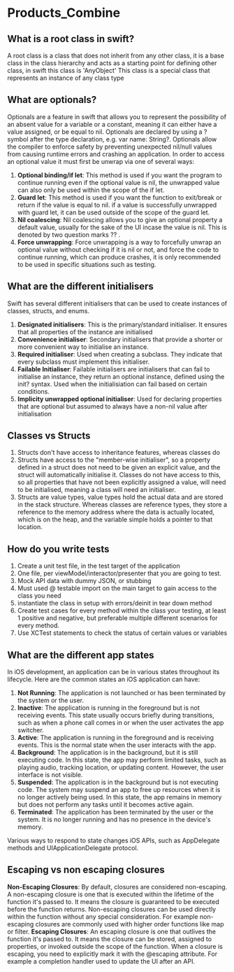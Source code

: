 # Products_Combine

## What is a root class in swift?
A root class is a class that does not inherit from any other class, it is a base class in the class hierarchy and acts as a starting point for defining other class, in swift this class is 'AnyObject'
This class is a special class that represents an instance of any class type

## What are optionals?
Optionals are a feature in swift that allows you to represent the possibility of an absent value for a variable or a constant, meaning it can either have a value assigned, or be equal to nil. Optionals are declared by using a ? symbol after the type declaration, e.g. var name: String?. Optionals allow the compiler to enforce safety by preventing unexpected nil/null values from causing runtime errors and crashing an application. In order to access an optional value it must first be unwrap via one of several ways:
1. **Optional binding/if let**: This method is used if you want the program to continue running even if the optional value is nil, the unwrapped value can also only be used within the scope of the if let.
2. **Guard let**: This method is used if you want the function to exit/break or return if the value is equal to nil. if a value is successfully unwrapped with guard let, it can be used outside of the scope of the guard let.
3. **Nil coalescing**: Nil coalescing allows you to give an optional property a default value, usually for the sake of the UI incase the value is nil. This is denoted by two question marks ?? .
4. **Force unwrapping**: Force unwrapping is a way to forcefully unwrap an optional value without checking if it is nil or not, and force the code to continue running, which can produce crashes, it is only recommended to be used in specific situations such as testing.

## What are the different initialisers
Swift has several different initialisers that can be used to create instances of classes, structs, and enums.
1. **Designated initialisers**: This is the primary/standard initialiser. It ensures that all properties of the instance are initialised
2. **Convenience initialiser**: Secondary initialisers that provide a shorter or more convenient way to initialise an instance.
3. **Required initialiser**: Used when creating a subclass. They indicate that every subclass must implement this initialiser.
4. **Failable Initialiser**: Failable initialisers are initialisers that can fail to initialise an instance, they return an optional instance, defined using the init? syntax. Used when the initialisiation can fail based on certain conditions.
5. **Implicity unwrapped optional initialiser**: Used for declaring properties that are optional but assumed to always have a non-nil value after initialisation
## Classes vs Structs
1. Structs don't have access to inheritance features, whereas classes do
2. Structs have access to the "member-wise initialiser", so a property defined in a struct does not need to be given an explicit value, and the struct will automatically initialise it. Classes do not have access to this, so all properties that have not been explicitly assigned a value, will need to be initialised, meaning a class will need an initialiser.
3. Structs are value types, value types hold the actual data and are stored in the stack structure. Whereas classes are reference types, they store a reference to the memory address where the data is actually located, which is on the heap, and the variable simple holds a pointer to that location.
## How do you write tests
1. Create a unit test file, in the test target of the application
2. One file, per viewModel/interactor/presenter that you are going to test.
3. Mock API data with dummy JSON, or stubbing
4. Must used @ testable import on the main target to gain access to the class you need
5. instantiate the class in setup with errors/deinit in tear down method
6. Create test cases for every method within the class your testing, at least 1 positive and negative, but preferable multiple different scenarios for every method.
7. Use XCTest statements to check the status of certain values or variables
## What are the different app states
In iOS development, an application can be in various states throughout its lifecycle. Here are the common states an iOS application can have:

1. **Not Running**: The application is not launched or has been terminated by the system or the user.
2. **Inactive**: The application is running in the foreground but is not receiving events. This state usually occurs briefly during transitions, such as when a phone call comes in or when the user activates the app switcher.
3. **Active**: The application is running in the foreground and is receiving events. This is the normal state when the user interacts with the app.
4. **Background**: The application is in the background, but it is still executing code. In this state, the app may perform limited tasks, such as playing audio, tracking location, or updating content. However, the user interface is not visible.
5. **Suspended**: The application is in the background but is not executing code. The system may suspend an app to free up resources when it is no longer actively being used. In this state, the app remains in memory but does not perform any tasks until it becomes active again.
6. **Terminated**: The application has been terminated by the user or the system. It is no longer running and has no presence in the device's memory.

Various ways to respond to state changes iOS APIs, such as AppDelegate methods and UIApplicationDelegate protocol.
## Escaping vs non escaping closures
**Non-Escaping Closures**:
By default, closures are considered non-escaping. A non-escaping closure is one that is executed within the lifetime of the function it's passed to. It means the closure is guaranteed to be executed before the function returns. Non-escaping closures can be used directly within the function without any special consideration. For example non-escaping closures are commonly used with higher order functions like map or filter.
**Escaping Closures**:
An escaping closure is one that outlives the function it's passed to. It means the closure can be stored, assigned to properties, or invoked outside the scope of the function. When a closure is escaping, you need to explicitly mark it with the @escaping attribute. For example a completion handler used to update the UI after an API.
